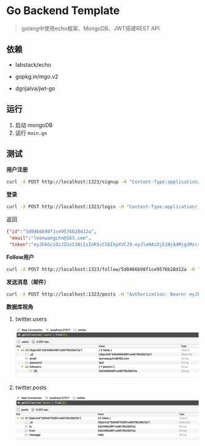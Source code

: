 # Go Backend Template
> golang中使用echo框架、MongoDB、JWT搭建REST API

## 依赖

- labstack/echo

- gopkg.in/mgo.v2

- dgrijalva/jwt-go

## 运行

1. 启动 mongoDB
2. 运行 `main.go`

## 测试

**用户注册**

```bash
curl -X POST http://localhost:1323/signup -H "Content-Type:application/json" -d '{"email" :"leonwangchn@163.com", "password":"test"}'
```

**登录**

```bash
curl -X POST http://localhost:1323/login -H "Content-Type:application/json" -d '{"email" :"leonwangchn@163.com", "password":"test"}'
```

返回

```json
{"id":"5d0466b98f1ce9576b28d12a",
 "email":"leonwangchn@163.com",
 "token":"eyJhbGciOiJIUzI1NiIsInR5cCI6IkpXVCJ9.eyJleHAiOjE1NjA4Mjg3MzcsImlkIjoiNWQwNDY2Yjk4ZjFjZTk1NzZiMjhkMTJhIn0.Hs8fVDRz0KkTuiBVlhKrw045Bg9zyf2rMfOatZsr7bw"}
```

**Follow用户**

```bash
curl -X POST http://localhost:1323/follow/5d0466b98f1ce9576b28d12a -H "Authorization: Bearer eyJhbGciOiJIUzI1NiIsInR5cCI6IkpXVCJ9.eyJleHAiOjE1NjA4Mjg3MzcsImlkIjoiNWQwNDY2Yjk4ZjFjZTk1NzZiMjhkMTJhIn0.Hs8fVDRz0KkTuiBVlhKrw045Bg9zyf2rMfOatZsr7bw"
```

**发送消息（邮件）**

```bash
curl -X POST http://localhost:1323/posts -H "Authorization: Bearer eyJhbGciOiJIUzI1NiIsInR5cCI6IkpXVCJ9.eyJleHAiOjE1NjA4Mjg3MzcsImlkIjoiNWQwNDY2Yjk4ZjFjZTk1NzZiMjhkMTJhIn0.Hs8fVDRz0KkTuiBVlhKrw045Bg9zyf2rMfOatZsr7bw" -H "Content-Type: application/json" -d '{"to":"5d0466b98f1ce9576b28d12a","message":"hello"}'
```

**数据库视角**

1. twitter.users

    ![users](readme/users.png)

2. twitter.posts

    ![posts](readme/posts.png)

